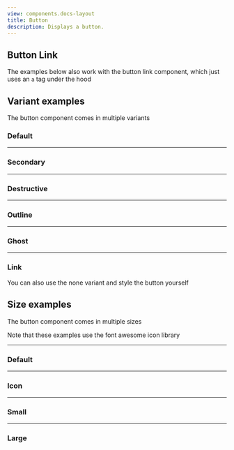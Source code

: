 ```yaml
---
view: components.docs-layout
title: Button
description: Displays a button.
---
```

<x-component-preview component="previews.button-demo"></x-component-preview>

## Button Link
The examples below also work with the button link component, which just uses an `a` tag under the hood 
<x-component-preview component="previews.button-link-component-demo"></x-component-preview>

## Variant examples
The button component comes in multiple variants

### Default
<x-component-preview component="previews.button-demo"></x-component-preview>

---
### Secondary
<x-component-preview component="previews.button-secondary-demo"></x-component-preview>

---
### Destructive
<x-component-preview component="previews.button-destructive-demo"></x-component-preview>

---
### Outline
<x-component-preview component="previews.button-outline-demo"></x-component-preview>

---
### Ghost
<x-component-preview component="previews.button-ghost-demo"></x-component-preview>

---
### Link
<x-component-preview component="previews.button-link-demo"></x-component-preview>

You can also use the none variant and style the button yourself

## Size examples
The button component comes in multiple sizes

<x-callout>Note that these examples use the font awesome icon library</x-callout>

---
### Default
<x-component-preview component="previews.button-demo"></x-component-preview>

---
### Icon
<x-component-preview component="previews.button-icon-demo"></x-component-preview>

---
### Small
<x-component-preview component="previews.button-small-demo"></x-component-preview>

---
### Large
<x-component-preview component="previews.button-large-demo"></x-component-preview>
